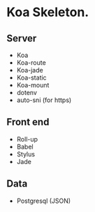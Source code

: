 # Koa Skeleton.

## Server

- Koa
- Koa-route
- Koa-jade
- Koa-static
- Koa-mount
- dotenv
- auto-sni (for https)

## Front end

- Roll-up
- Babel
- Stylus
- Jade

## Data

- Postgresql (JSON)

